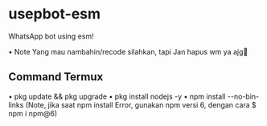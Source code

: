 # usepbot-esm
WhatsApp bot using esm!

• Note 
Yang mau nambahin/recode silahkan, tapi Jan hapus wm ya ajg🗿

## Command Termux

• pkg update && pkg upgrade
• pkg install nodejs -y
• npm install --no-bin-links
(Note, jika saat npm install Error, gunakan npm versi 6, dengan cara $ npm i npm@6)
